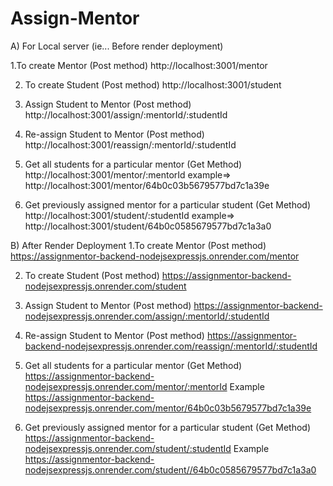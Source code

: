 # Assign-Mentor

A) For Local server (ie... Before render deployment)

1.To create Mentor (Post method)
  http://localhost:3001/mentor

2. To create Student (Post method)
   http://localhost:3001/student

3. Assign Student to Mentor (Post method)
   http://localhost:3001/assign/:mentorId/:studentId

4. Re-assign Student to Mentor (Post method)
    http://localhost:3001/reassign/:mentorId/:studentId

5. Get all students for a particular mentor  (Get Method)
   http://localhost:3001/mentor/:mentorId  example=> http://localhost:3001/mentor/64b0c03b5679577bd7c1a39e

6. Get previously assigned mentor for a particular student  (Get Method)
   http://localhost:3001/student/:studentId example=> http://localhost:3001/student/64b0c0585679577bd7c1a3a0

B) After Render Deployment
1.To create Mentor  (Post method)
  https://assignmentor-backend-nodejsexpressjs.onrender.com/mentor

2. To create Student (Post method)
   https://assignmentor-backend-nodejsexpressjs.onrender.com/student

3. Assign Student to Mentor (Post method)
   https://assignmentor-backend-nodejsexpressjs.onrender.com/assign/:mentorId/:studentId

4. Re-assign Student to Mentor (Post method)
   https://assignmentor-backend-nodejsexpressjs.onrender.com/reassign/:mentorId/:studentId

5. Get all students for a particular mentor (Get Method)
   https://assignmentor-backend-nodejsexpressjs.onrender.com/mentor/:mentorId
   Example  https://assignmentor-backend-nodejsexpressjs.onrender.com/mentor/64b0c03b5679577bd7c1a39e

6. Get previously assigned mentor for a particular student (Get Method)
   https://assignmentor-backend-nodejsexpressjs.onrender.com/student/:studentId
   Example  https://assignmentor-backend-nodejsexpressjs.onrender.com/student//64b0c0585679577bd7c1a3a0
